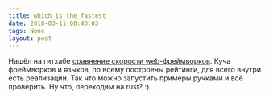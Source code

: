 ```yaml
---
title: which_is_the_fastest
date: 2018-03-11 08:40:03
tags: None
layout: post
---
```


Нашёл на гитхабе [сравнение скорости web-фреймворков](https://github.com/tbrand/which_is_the_fastest). Куча фреймворков и языков, по всему построены рейтинги, для всего внутри есть реализации. Так что можно запустить примеры ручками и всё проверить. Ну что, переходим на rust? :)
